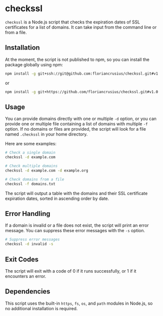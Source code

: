 # checkssl

`checkssl` is a Node.js script that checks the expiration dates of SSL certificates for a list of domains. It can take input from the command line or from a file.

## Installation

At the moment, the script is not published to npm, so
you can install the package globally using npm:

```bash
npm install -g git+ssh://git@github.com:floriancrusius/checkssl.git#v1.0.0

```

or

```bash
npm install -g git+https://github.com/floriancrusius/checkssl.git#v1.0.0

```

## Usage

You can provide domains directly with one or multiple `-d` option, or you can provide one or multiple file containing a list of domains with multiple `-f` option. If no domains or files are provided, the script will look for a file named `.checkssl` in your home directory.

Here are some examples:

```bash
# Check a single domain
checkssl -d example.com

# Check multiple domains
checkssl -d example.com -d example.org

# Check domains from a file
checkssl -f domains.txt
```

The script will output a table with the domains and their SSL certificate expiration dates, sorted in ascending order by date.

## Error Handling

If a domain is invalid or a file does not exist, the script will print an error message. You can suppress these error messages with the `-s` option.

```bash
# Suppress error messages
checkssl -d invalid -s
```

## Exit Codes

The script will exit with a code of 0 if it runs successfully, or 1 if it encounters an error.

## Dependencies

This script uses the built-in `https`, `fs`, `os`, and `path` modules in Node.js, so no additional installation is required.
